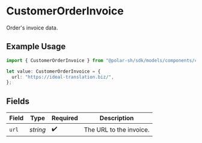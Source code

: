 # CustomerOrderInvoice

Order's invoice data.

## Example Usage

```typescript
import { CustomerOrderInvoice } from "@polar-sh/sdk/models/components/customerorderinvoice.js";

let value: CustomerOrderInvoice = {
  url: "https://ideal-translation.biz/",
};
```

## Fields

| Field                   | Type                    | Required                | Description             |
| ----------------------- | ----------------------- | ----------------------- | ----------------------- |
| `url`                   | *string*                | :heavy_check_mark:      | The URL to the invoice. |